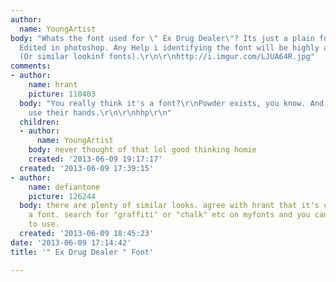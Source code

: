 ```yaml
---
author:
  name: YoungArtist
body: "Whats the font used for \" Ex Drug Dealer\"? Its just a plain font (Im guessing)
  Edited in photoshop. Any Help i identifying the font will be highly appreciated.
  (Or similar lookinf fonts).\r\n\r\nhttp://i.imgur.com/LJUA64R.jpg"
comments:
- author:
    name: hrant
    picture: 110403
  body: "You really think it's a font?\r\nPowder exists, you know. And sometimes people
    use their hands.\r\n\r\nhhp\r\n"
  children:
  - author:
      name: YoungArtist
    body: never thought of that lol good thinking homie
    created: '2013-06-09 19:17:17'
  created: '2013-06-09 17:39:15'
- author:
    name: defiantone
    picture: 126244
  body: there are plenty of similar looks. agree with hrant that it's certainly not
    a font. search for "graffiti" or "chalk" etc on myfonts and you can find something
    to use.
  created: '2013-06-09 18:45:23'
date: '2013-06-09 17:14:42'
title: '" Ex Drug Dealer " Font'

---
```

